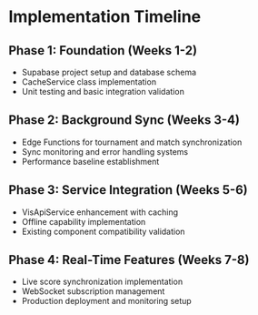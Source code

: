 # Implementation Timeline

## Phase 1: Foundation (Weeks 1-2)
- Supabase project setup and database schema
- CacheService class implementation
- Unit testing and basic integration validation

## Phase 2: Background Sync (Weeks 3-4)  
- Edge Functions for tournament and match synchronization
- Sync monitoring and error handling systems
- Performance baseline establishment

## Phase 3: Service Integration (Weeks 5-6)
- VisApiService enhancement with caching
- Offline capability implementation
- Existing component compatibility validation

## Phase 4: Real-Time Features (Weeks 7-8)
- Live score synchronization implementation  
- WebSocket subscription management
- Production deployment and monitoring setup
